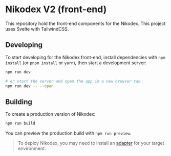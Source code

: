 # Nikodex V2 (front-end)
This repository hold the front-end components for the Nikodex. This project uses Svelte with TailwindCSS.

## Developing

To start developing for the Nikodex front-end, install dependencies with `npm install` (or `pnpm install` or `yarn`), then start a development server:

```sh
npm run dev

# or start the server and open the app in a new browser tab
npm run dev -- --open
```

## Building

To create a production version of Nikodex:

```sh
npm run build
```

You can preview the production build with `npm run preview`.

> To deploy Nikodex, you may need to install an [adapter](https://svelte.dev/docs/kit/adapters) for your target environment.